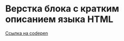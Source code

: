 # Верстка блока с кратким описанием языка HTML

[Ссылка на codepen](https://codepen.io/jncbyyxm-the-selector/pen/gONqpVz)